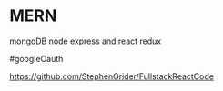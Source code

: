 # MERN
mongoDB node express and react redux

#googleOauth

https://github.com/StephenGrider/FullstackReactCode
